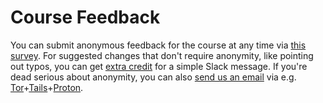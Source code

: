 ---
---

# Course Feedback

You can submit anonymous feedback for the course at any time via [this survey](https://forms.office.com/Pages/ResponsePage.aspx?id=m278xvtRqEi3eZ7lZLQEE6OAy7mGHtpPlcd5mVPabbNURVlWMk5LWFNYWE83Ukk1QVdJN1VISVQ4RC4u). For suggested changes that don't require anonymity, like pointing out typos, you can get [extra credit](extra-credit.md) for a simple Slack message. If you're dead serious about anonymity, you can also [send us an email](mailto:scicompcourse@byu.edu) via e.g. [Tor](https://www.torproject.org/)+[Tails](https://tails.net/)+[Proton](https://proton.me/blog/how-to-send-an-anonymous-email).